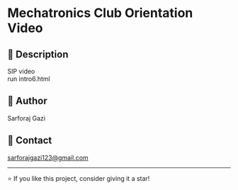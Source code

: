 # Mechatronics Club Orientation Video  

## 📌 Description  
SIP video  
run intro6.html

## 👤 Author  
Sarforaj Gazi  

## 📧 Contact  
sarforajgazi123@gmail.com  

---
⭐️ If you like this project, consider giving it a star!
